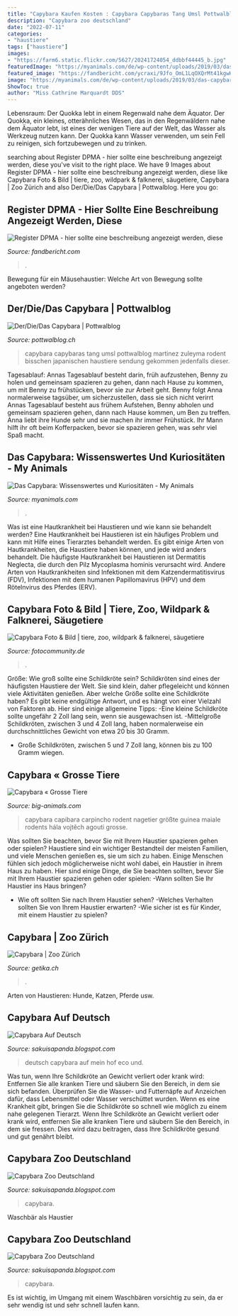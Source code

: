 ```yaml
---
title: "Capybara Kaufen Kosten : Capybara Capybaras Tang Umsl Pottwalblog Martinez Zuleyma Rodent Bisschen Japanischen Haustiere Sendung Gekommen Jedenfalls Dieser"
description: "Capybara zoo deutschland"
date: "2022-07-11"
categories:
- "haustiere"
tags: ["haustiere"]
images:
- "https://farm6.static.flickr.com/5627/20241724054_ddbbf44445_b.jpg"
featuredImage: "https://myanimals.com/de/wp-content/uploads/2019/03/das-capybara-wissenswertes-und-kuriositaeten-e1553277988674.jpg"
featured_image: "https://fandbericht.com/ycraxi/9Jfo_OmL1LqOXQrMt41kgwHaEK.jpg"
image: "https://myanimals.com/de/wp-content/uploads/2019/03/das-capybara-wissenswertes-und-kuriositaeten-e1553277988674.jpg"
ShowToc: true
author: "Miss Cathrine Marquardt DDS"
---
```



Lebensraum: Der Quokka lebt in einem Regenwald nahe dem Äquator.
Der Quokka, ein kleines, otterähnliches Wesen, das in den Regenwäldern nahe dem Äquator lebt, ist eines der wenigen Tiere auf der Welt, das Wasser als Werkzeug nutzen kann. Der Quokka kann Wasser verwenden, um sein Fell zu reinigen, sich fortzubewegen und zu trinken.

	

		
searching about Register DPMA - hier sollte eine beschreibung angezeigt werden, diese you've visit to the right place. We have 9 Images about Register DPMA - hier sollte eine beschreibung angezeigt werden, diese like Capybara Foto &amp; Bild | tiere, zoo, wildpark &amp; falknerei, säugetiere, Capybara | Zoo Zürich and also Der/Die/Das Capybara | Pottwalblog. Here you go:
		
    
## Register DPMA - Hier Sollte Eine Beschreibung Angezeigt Werden, Diese

<img loading=lazy src="https://fandbericht.com/ycraxi/9Jfo_OmL1LqOXQrMt41kgwHaEK.jpg" onerror="this.onerror=null;this.src='https://tse2.mm.bing.net/th?id=OIP.XQErHU1nH04x7G5Az5Os4QAAAA&amp;pid=15.1';" alt="Register DPMA - hier sollte eine beschreibung angezeigt werden, diese">

_Source: fandbericht.com_

>. 

	

Bewegung für ein Mäusehaustier: Welche Art von Bewegung sollte angeboten werden?

    
## Der/Die/Das Capybara | Pottwalblog

<img loading=lazy src="http://www.pottwalblog.ch/wp-content/upload/capybara_2.png" onerror="this.onerror=null;this.src='https://tse4.mm.bing.net/th?id=OIP.hVnxy3-k4Yu83AO2hZC9CAHaEl&amp;pid=15.1';" alt="Der/Die/Das Capybara | Pottwalblog">

_Source: pottwalblog.ch_

>capybara capybaras tang umsl pottwalblog martinez zuleyma rodent bisschen japanischen haustiere sendung gekommen jedenfalls dieser. 

	

Tagesablauf: Annas Tagesablauf besteht darin, früh aufzustehen, Benny zu holen und gemeinsam spazieren zu gehen, dann nach Hause zu kommen, um mit Benny zu frühstücken, bevor sie zur Arbeit geht. Benny folgt Anna normalerweise tagsüber, um sicherzustellen, dass sie sich nicht verirrt
Annas Tagesablauf besteht aus frühem Aufstehen, Benny abholen und gemeinsam spazieren gehen, dann nach Hause kommen, um Ben zu treffen. Anna liebt ihre Hunde sehr und sie machen ihr immer Frühstück. Ihr Mann hilft ihr oft beim Kofferpacken, bevor sie spazieren gehen, was sehr viel Spaß macht.

    
## Das Capybara: Wissenswertes Und Kuriositäten - My Animals

<img loading=lazy src="https://myanimals.com/de/wp-content/uploads/2019/03/das-capybara-wissenswertes-und-kuriositaeten-e1553277988674.jpg" onerror="this.onerror=null;this.src='https://tse1.mm.bing.net/th?id=OIP.rboLLeo8GlcPoiBPgayL9AHaE7&amp;pid=15.1';" alt="Das Capybara: Wissenswertes und Kuriositäten - My Animals">

_Source: myanimals.com_

>. 

	

Was ist eine Hautkrankheit bei Haustieren und wie kann sie behandelt werden?
Eine Hautkrankheit bei Haustieren ist ein häufiges Problem und kann mit Hilfe eines Tierarztes behandelt werden. Es gibt einige Arten von Hautkrankheiten, die Haustiere haben können, und jede wird anders behandelt. Die häufigste Hautkrankheit bei Haustieren ist Dermatitis Neglecta, die durch den Pilz Mycoplasma hominis verursacht wird. Andere Arten von Hautkrankheiten sind Infektionen mit dem Katzendermatitisvirus (FDV), Infektionen mit dem humanen Papillomavirus (HPV) und dem Rötelnvirus des Pferdes (ERV).

    
## Capybara Foto &amp; Bild | Tiere, Zoo, Wildpark &amp; Falknerei, Säugetiere

<img loading=lazy src="https://img.fotocommunity.com/capybara-2b35a934-8054-4690-ad7c-ba2e14f671a3.jpg?height=1080" onerror="this.onerror=null;this.src='https://tse3.mm.bing.net/th?id=OIP.51EH-trVhqEjqSIplDpPAgHaEe&amp;pid=15.1';" alt="Capybara Foto &amp; Bild | tiere, zoo, wildpark &amp; falknerei, säugetiere">

_Source: fotocommunity.de_

>. 

	

Größe: Wie groß sollte eine Schildkröte sein?
Schildkröten sind eines der häufigsten Haustiere der Welt. Sie sind klein, daher pflegeleicht und können viele Aktivitäten genießen. Aber welche Größe sollte eine Schildkröte haben? Es gibt keine endgültige Antwort, und es hängt von einer Vielzahl von Faktoren ab. Hier sind einige allgemeine Tipps:
-Eine kleine Schildkröte sollte ungefähr 2 Zoll lang sein, wenn sie ausgewachsen ist.
-Mittelgroße Schildkröten, zwischen 3 und 4 Zoll lang, haben normalerweise ein durchschnittliches Gewicht von etwa 20 bis 30 Gramm.
- Große Schildkröten, zwischen 5 und 7 Zoll lang, können bis zu 100 Gramm wiegen.

    
## Capybara « Grosse Tiere

<img loading=lazy src="http://www.big-animals.com/wp-content/uploads/2011/03/Capybara.jpg" onerror="this.onerror=null;this.src='https://tse3.mm.bing.net/th?id=OIP.xhGvaNCgJfEsd0I3T-b6TgHaFg&amp;pid=15.1';" alt="Capybara « Grosse Tiere">

_Source: big-animals.com_

>capybara capibara carpincho rodent nagetier größte guinea maiale rodents hála vojtěch agouti grosse. 

	

Was sollten Sie beachten, bevor Sie mit Ihrem Haustier spazieren gehen oder spielen?
Haustiere sind ein wichtiger Bestandteil der meisten Familien, und viele Menschen genießen es, sie um sich zu haben. Einige Menschen fühlen sich jedoch möglicherweise nicht wohl dabei, ein Haustier in ihrem Haus zu haben. Hier sind einige Dinge, die Sie beachten sollten, bevor Sie mit Ihrem Haustier spazieren gehen oder spielen:
-Wann sollten Sie Ihr Haustier ins Haus bringen?
- Wie oft sollten Sie nach Ihrem Haustier sehen?
-Welches Verhalten sollten Sie von Ihrem Haustier erwarten?
-Wie sicher ist es für Kinder, mit einem Haustier zu spielen?

    
## Capybara | Zoo Zürich

<img loading=lazy src="https://zoo-live.rokka.io/header_half_md_1x/99a81c516c1a76af66f65fb28a6d8f28ce584649/2244-0009628-0.jpg?itok=5zgu4RGm" onerror="this.onerror=null;this.src='https://tse2.mm.bing.net/th?id=OIP.v5yWiz3dGX_mqjFsIgn5NQHaCq&amp;pid=15.1';" alt="Capybara | Zoo Zürich">

_Source: getika.ch_

>. 

	

Arten von Haustieren: Hunde, Katzen, Pferde usw.

    
## Capybara Auf Deutsch

<img loading=lazy src="https://i.ytimg.com/vi/0LW7ihflO2g/maxresdefault.jpg" onerror="this.onerror=null;this.src='https://tse1.mm.bing.net/th?id=OIP.HeAwRbIUrSHg7Ag9NKR8DwHaEK&amp;pid=15.1';" alt="Capybara Auf Deutsch">

_Source: sakuisapanda.blogspot.com_

>deutsch capybara auf mein hof eco und. 

	

Was tun, wenn Ihre Schildkröte an Gewicht verliert oder krank wird: Entfernen Sie alle kranken Tiere und säubern Sie den Bereich, in dem sie sich befanden. Überprüfen Sie die Wasser- und Futternäpfe auf Anzeichen dafür, dass Lebensmittel oder Wasser verschüttet wurden. Wenn es eine Krankheit gibt, bringen Sie die Schildkröte so schnell wie möglich zu einem nahe gelegenen Tierarzt.
Wenn Ihre Schildkröte an Gewicht verliert oder krank wird, entfernen Sie alle kranken Tiere und säubern Sie den Bereich, in dem sie fressen. Dies wird dazu beitragen, dass Ihre Schildkröte gesund und gut genährt bleibt.

    
## Capybara Zoo Deutschland

<img loading=lazy src="https://farm9.static.flickr.com/8448/7824277526_b49470b161_b.jpg" onerror="this.onerror=null;this.src='https://tse4.mm.bing.net/th?id=OIP.qLqNEiIui-549k4yTGSiTQHaE6&amp;pid=15.1';" alt="Capybara Zoo Deutschland">

_Source: sakuisapanda.blogspot.com_

>capybara. 

	

Waschbär als Haustier

    
## Capybara Zoo Deutschland

<img loading=lazy src="https://farm6.static.flickr.com/5627/20241724054_ddbbf44445_b.jpg" onerror="this.onerror=null;this.src='https://tse3.mm.bing.net/th?id=OIP.dEtql7kWGWramN_tFEtNIwHaE8&amp;pid=15.1';" alt="Capybara Zoo Deutschland">

_Source: sakuisapanda.blogspot.com_

>capybara. 

	

Es ist wichtig, im Umgang mit einem Waschbären vorsichtig zu sein, da er sehr wendig ist und sehr schnell laufen kann.

